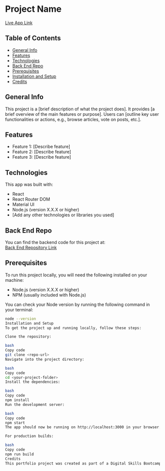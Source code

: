 # Project Name

[Live App Link](https://your-deployed-app-link.com)

## Table of Contents

- [General Info](#general-info)
- [Features](#features)
- [Technologies](#technologies)
- [Back End Repo](#back-end-repo)
- [Prerequisites](#prerequisites)
- [Installation and Setup](#installation-and-setup)
- [Credits](#credits)

## General Info

This project is a [brief description of what the project does]. It provides [a brief overview of the main features or purpose]. Users can [outline key user functionalities or actions, e.g., browse articles, vote on posts, etc.].

## Features

- Feature 1: [Describe feature]
- Feature 2: [Describe feature]
- Feature 3: [Describe feature]

## Technologies

This app was built with:

- React
- React Router DOM
- Material UI
- Node.js (version X.X.X or higher)
- [Add any other technologies or libraries you used]

## Back End Repo

You can find the backend code for this project at:  
[Back End Repository Link](https://github.com/your-backend-repo)

## Prerequisites

To run this project locally, you will need the following installed on your machine:

- Node.js (version X.X.X or higher)
- NPM (usually included with Node.js)

You can check your Node version by running the following command in your terminal:

```bash
node --version
Installation and Setup
To get the project up and running locally, follow these steps:

Clone the repository:

bash
Copy code
git clone <repo-url>
Navigate into the project directory:

bash
Copy code
cd <your-project-folder>
Install the dependencies:

bash
Copy code
npm install
Run the development server:

bash
Copy code
npm start
The app should now be running on http://localhost:3000 in your browser.

For production builds:

bash
Copy code
npm run build
Credits
This portfolio project was created as part of a Digital Skills Bootcamp in Software Engineering provided by Northcoders.
```
